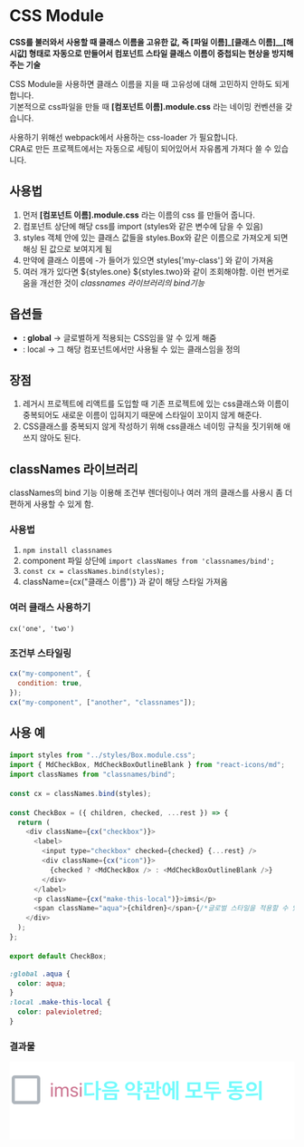 # CSS Module

**CSS를 불러와서 사용할 때 클래스 이름을 고유한 값, 즉 [파일 이름]\_[클래스 이름]\_\_[해시값] 형태로 자동으로 만들어서 컴포넌트 스타일 클래스 이름이 중첩되는 현상을 방지해 주는 기술**

CSS Module을 사용하면 클래스 이름을 지을 때 고유성에 대해 고민하지 안하도 되게 합니다.        
기본적으로 css파일을 만들 때 **[컴포넌트 이름].module.css** 라는 네이밍 컨벤션을 갖습니다.     

사용하기 위해선 webpack에서 사용하는 css-loader 가 필요합니다.     
CRA로 만든 프로젝트에서는 자동으로 세팅이 되어있어서 자유롭게 가져다 쓸 수 있습니다.     



## 사용법

1. 먼저 **[컴포넌트 이름].module.css** 라는 이름의 css 를 만들어 줍니다.     
2. 컴포넌트 상단에 해당 css를 import (styles와 같은 변수에 담을 수 있음)      
3. styles 객체 안에 있는 클래스 값들을 styles.Box와 같은 이름으로 가져오게 되면 해싱 된 값으로 보여지게 됨      
4. 만약에 클래스 이름에 -가 들어가 있으면 styles['my-class'] 와 같이 가져옴      
5. 여러 개가 있다면 ${styles.one} ${styles.two}와 같이 조회해야함. 이런 번거로움을 개선한 것이 _classnames 라이브러리의 bind기능_      

## 옵션들

- **: global** → 글로벌하게 적용되는 CSS임을 알 수 있게 해줌      
- : local → 그 해당 컴포넌트에서만 사용될 수 있는 클래스임을 정의      

## 장점

1. 레거시 프로젝트에 리액트를 도입할 때 기존 프로젝트에 있는 css클래스와 이름이 중복되어도 새로운 이름이 입혀지기 때문에 스타일이 꼬이지 않게 해준다.      
2. CSS클래스를 중복되지 않게 작성하기 위해 css클래스 네이밍 규칙을 짓기위해 애쓰지 않아도 된다.      

## classNames 라이브러리

classNames의 bind 기능 이용해 조건부 렌더링이나 여러 개의 클래스를 사용시 좀 더 편하게 사용할 수 있게 함.      

### 사용법

1. `npm install classnames`      
2. component 파일 상단에 `import classNames from 'classnames/bind';`      
3. `const cx = classNames.bind(styles);`      
4. className={cx("클래스 이름")} 과 같이 해당 스타일 가져옴      

### 여러 클래스 사용하기

`cx('one', 'two')`

### 조건부 스타일링

```jsx
cx("my-component", {
  condition: true,
});
cx("my-component", ["another", "classnames"]);
```

## 사용 예


```javascript
import styles from "../styles/Box.module.css";
import { MdCheckBox, MdCheckBoxOutlineBlank } from "react-icons/md";
import classNames from "classnames/bind";

const cx = classNames.bind(styles);

const CheckBox = ({ children, checked, ...rest }) => {
  return (
    <div className={cx("checkbox")}>
      <label>
        <input type="checkbox" checked={checked} {...rest} />
        <div className={cx("icon")}>
          {checked ? <MdCheckBox /> : <MdCheckBoxOutlineBlank />}
        </div>
      </label>
      <p className={cx("make-this-local")}>imsi</p>
      <span className="aqua">{children}</span>{/*글로벌 스타일을 적용할 수 있음*/}
    </div>
  );
};

export default CheckBox;
```

```css
:global .aqua {
  color: aqua;
}
:local .make-this-local {
  color: palevioletred;
}
```
### 결과물 
 ![cssmodule_view](resources/images/cssmodule_view.png) 

